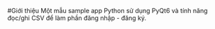 #Giới thiệu
Một mẫu sample app Python sử dụng PyQt6 và tính năng đọc/ghi CSV để làm phần đăng nhập - đăng ký.
